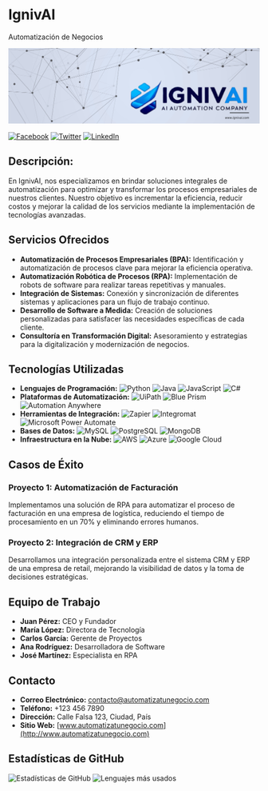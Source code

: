 # IgnivAI
Automatización de Negocios

![IgnivAI](Banner_IGNIVAI.png)

[![Facebook](https://imageurl/facebook_icon.png)](https://www.facebook.com/tu_pagina) [![Twitter](https://imageurl/twitter_icon.png)](https://www.twitter.com/tu_pagina) [![LinkedIn](https://imageurl/linkedin_icon.png)](https://www.linkedin.com/in/tu_pagina)

## Descripción:
En IgnivAI, nos especializamos en brindar soluciones integrales de automatización para optimizar y transformar los procesos empresariales de nuestros clientes. Nuestro objetivo es incrementar la eficiencia, reducir costos y mejorar la calidad de los servicios mediante la implementación de tecnologías avanzadas.

## Servicios Ofrecidos
- **Automatización de Procesos Empresariales (BPA):** Identificación y automatización de procesos clave para mejorar la eficiencia operativa.
- **Automatización Robótica de Procesos (RPA):** Implementación de robots de software para realizar tareas repetitivas y manuales.
- **Integración de Sistemas:** Conexión y sincronización de diferentes sistemas y aplicaciones para un flujo de trabajo continuo.
- **Desarrollo de Software a Medida:** Creación de soluciones personalizadas para satisfacer las necesidades específicas de cada cliente.
- **Consultoría en Transformación Digital:** Asesoramiento y estrategias para la digitalización y modernización de negocios.

## Tecnologías Utilizadas
- **Lenguajes de Programación:** ![Python](https://imageurl/python_icon.png) ![Java](https://imageurl/java_icon.png) ![JavaScript](https://imageurl/javascript_icon.png) ![C#](https://imageurl/csharp_icon.png)
- **Plataformas de Automatización:** ![UiPath](https://imageurl/uipath_icon.png) ![Blue Prism](https://imageurl/blueprism_icon.png) ![Automation Anywhere](https://imageurl/automationanywhere_icon.png)
- **Herramientas de Integración:** ![Zapier](https://imageurl/zapier_icon.png) ![Integromat](https://imageurl/integromat_icon.png) ![Microsoft Power Automate](https://imageurl/powerautomate_icon.png)
- **Bases de Datos:** ![MySQL](https://imageurl/mysql_icon.png) ![PostgreSQL](https://imageurl/postgresql_icon.png) ![MongoDB](https://imageurl/mongodb_icon.png)
- **Infraestructura en la Nube:** ![AWS](https://imageurl/aws_icon.png) ![Azure](https://imageurl/azure_icon.png) ![Google Cloud](https://imageurl/googlecloud_icon.png)

## Casos de Éxito
### Proyecto 1: Automatización de Facturación
Implementamos una solución de RPA para automatizar el proceso de facturación en una empresa de logística, reduciendo el tiempo de procesamiento en un 70% y eliminando errores humanos.

### Proyecto 2: Integración de CRM y ERP
Desarrollamos una integración personalizada entre el sistema CRM y ERP de una empresa de retail, mejorando la visibilidad de datos y la toma de decisiones estratégicas.

## Equipo de Trabajo
- **Juan Pérez:** CEO y Fundador
- **María López:** Directora de Tecnología
- **Carlos García:** Gerente de Proyectos
- **Ana Rodríguez:** Desarrolladora de Software
- **José Martínez:** Especialista en RPA

## Contacto
- **Correo Electrónico:** contacto@automatizatunegocio.com
- **Teléfono:** +123 456 7890
- **Dirección:** Calle Falsa 123, Ciudad, País
- **Sitio Web:** [www.automatizatunegocio.com](http://www.automatizatunegocio.com)

## Estadísticas de GitHub
![Estadísticas de GitHub](https://github-readme-stats.vercel.app/api?username=tu_usuario&show_icons=true&theme=radical)
![Lenguajes más usados](https://github-readme-stats.vercel.app/api/top-langs/?username=tu_usuario&layout=compact&theme=radical)
